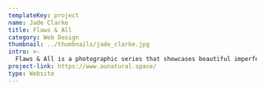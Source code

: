 ```yaml
---
templateKey: project
name: Jade Clarke
title: Flaws & All
category: Web Design
thumbnail: ../thumbnails/jade_clarke.jpg
intro: >-
  Flaws & All is a photographic series that showcases beautiful imperfections. It creates an open space to admire the little things that make us uniquely human. Perfectly imperfect, flaws and all.
project-link: https://www.aunatural.space/
type: Website
---
```

